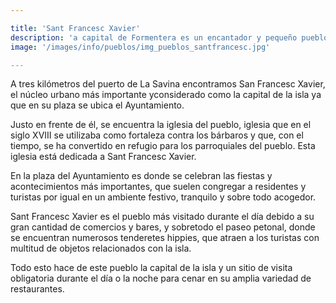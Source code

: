 ```yaml
---

title: 'Sant Francesc Xavier'
description: 'a capital de Formentera es un encantador y pequeño pueblo donde realizar sus compras y pasear. '
image: '/images/info/pueblos/img_pueblos_santfrancesc.jpg'

---
```

A tres kilómetros del puerto de La Savina encontramos San Francesc Xavier, el núcleo urbano más importante yconsiderado como la capital de la isla ya que en su plaza se ubica el Ayuntamiento.

Justo en frente de él, se encuentra la iglesia del pueblo, iglesia que en el siglo XVIII se utilizaba como fortaleza contra los bárbaros y que, con el tiempo, se ha convertido en refugio para los parroquiales del pueblo. Esta iglesia está dedicada a Sant Francesc Xavier.

En la plaza del Ayuntamiento es donde se celebran las fiestas y acontecimientos más importantes, que suelen congregar a residentes y turistas por igual en un ambiente festivo, tranquilo y sobre todo acogedor.

Sant Francesc Xavier es el pueblo más visitado durante el día debido a su gran cantidad de comercios y bares, y sobretodo el paseo petonal, donde se encuentran numerosos tenderetes hippies, que atraen a los turistas con multitud de objetos relacionados con la isla.

Todo esto hace de este pueblo la capital de la isla y un sitio de visita obligatoria durante el día o la noche para cenar en su amplia variedad de restaurantes.